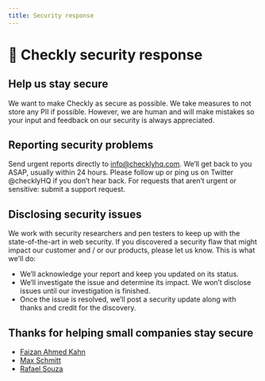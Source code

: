 ```yaml
---
title: Security response 
---
```

# 🔑 Checkly security response

## Help us stay secure
We want to make Checkly as secure as possible. We take measures to not store any PII if possible. However, we are human
and will make mistakes so your input and feedback on our security is always appreciated.

## Reporting security problems
Send urgent reports directly to info@checklyhq.com. We’ll get back to you ASAP, usually within 24 hours. 
Please follow up or ping us on Twitter @checklyHQ if you don’t hear back. For requests that aren’t urgent or sensitive: submit a 
support request.

## Disclosing security issues
We work with security researchers and pen testers to keep up with the state-of-the-art in web security. If you discovered a
security flaw that might impact our customer and / or our products, please let us know. This is what we'll do:

- We’ll acknowledge your report and keep you updated on its status.
- We’ll investigate the issue and determine its impact. We won’t disclose issues until our investigation is finished.
- Once the issue is resolved, we’ll post a security update along with thanks and credit for the discovery.

## Thanks for helping small companies stay secure

- [Faizan Ahmed Kahn](https://www.facebook.com/fizan.ahmed.3998)
- [Max Schmitt](https://twitter.com/maxibanki)
- [Rafael Souza](https://www.linkedin.com/in/rafaelsilveiradesouza/)

